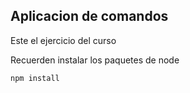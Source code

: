 ## Aplicacion de comandos

Este el ejercicio del curso


Recuerden instalar los paquetes de node

``````
npm install
``````